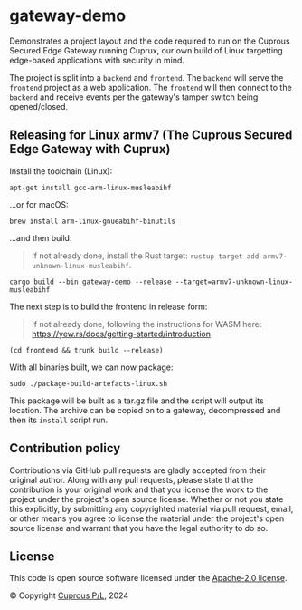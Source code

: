 # gateway-demo

Demonstrates a project layout and the code required to run on the Cuprous Secured Edge Gateway running
Cuprux, our own build of Linux targetting edge-based applications with security in mind.

The project is split into a `backend` and `frontend`. The `backend` will serve the `frontend` project
as a web application. The `frontend` will then connect to the `backend` and receive events per the
gateway's tamper switch being opened/closed.

## Releasing for Linux armv7 (The Cuprous Secured Edge Gateway with Cuprux)

Install the toolchain (Linux):

```
apt-get install gcc-arm-linux-musleabihf
```

...or for macOS:

```
brew install arm-linux-gnueabihf-binutils 
```

...and then build:

> If not already done, install the Rust target: `rustup target add armv7-unknown-linux-musleabihf`.

```
cargo build --bin gateway-demo --release --target=armv7-unknown-linux-musleabihf
```

The next step is to build the frontend in release form:

> If not already done, following the instructions for WASM here: https://yew.rs/docs/getting-started/introduction

```
(cd frontend && trunk build --release)
```

With all binaries built, we can now package:

```
sudo ./package-build-artefacts-linux.sh
```

This package will be built as a tar.gz file and the script will output its location. The archive
can be copied on to a gateway, decompressed and then its `install` script run.

## Contribution policy

Contributions via GitHub pull requests are gladly accepted from their original author. Along with any pull requests, please state that the contribution is your original work and that you license the work to the project under the project's open source license. Whether or not you state this explicitly, by submitting any copyrighted material via pull request, email, or other means you agree to license the material under the project's open source license and warrant that you have the legal authority to do so.

## License

This code is open source software licensed under the [Apache-2.0 license](./LICENSE).

© Copyright [Cuprous P/L](https://www.cuprous.com.au/), 2024
